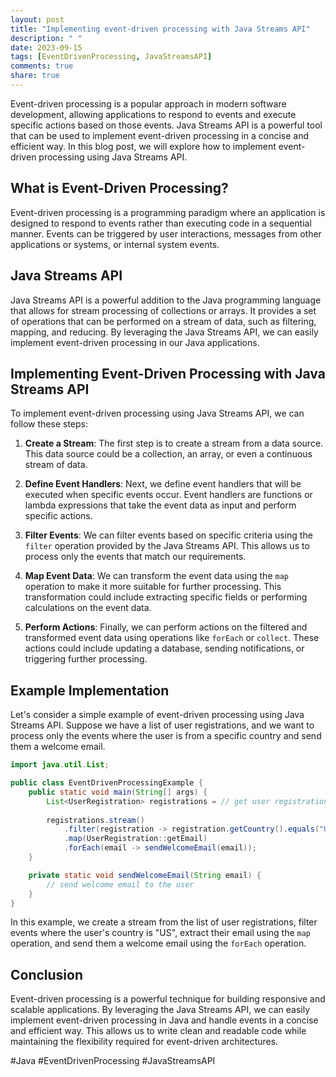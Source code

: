 ```yaml
---
layout: post
title: "Implementing event-driven processing with Java Streams API"
description: " "
date: 2023-09-15
tags: [EventDrivenProcessing, JavaStreamsAPI]
comments: true
share: true
---
```


Event-driven processing is a popular approach in modern software development, allowing applications to respond to events and execute specific actions based on those events. Java Streams API is a powerful tool that can be used to implement event-driven processing in a concise and efficient way. In this blog post, we will explore how to implement event-driven processing using Java Streams API.

## What is Event-Driven Processing?

Event-driven processing is a programming paradigm where an application is designed to respond to events rather than executing code in a sequential manner. Events can be triggered by user interactions, messages from other applications or systems, or internal system events.

## Java Streams API

Java Streams API is a powerful addition to the Java programming language that allows for stream processing of collections or arrays. It provides a set of operations that can be performed on a stream of data, such as filtering, mapping, and reducing. By leveraging the Java Streams API, we can easily implement event-driven processing in our Java applications.

## Implementing Event-Driven Processing with Java Streams API

To implement event-driven processing using Java Streams API, we can follow these steps:

1. **Create a Stream**: The first step is to create a stream from a data source. This data source could be a collection, an array, or even a continuous stream of data.

2. **Define Event Handlers**: Next, we define event handlers that will be executed when specific events occur. Event handlers are functions or lambda expressions that take the event data as input and perform specific actions.

3. **Filter Events**: We can filter events based on specific criteria using the `filter` operation provided by the Java Streams API. This allows us to process only the events that match our requirements.

4. **Map Event Data**: We can transform the event data using the `map` operation to make it more suitable for further processing. This transformation could include extracting specific fields or performing calculations on the event data.

5. **Perform Actions**: Finally, we can perform actions on the filtered and transformed event data using operations like `forEach` or `collect`. These actions could include updating a database, sending notifications, or triggering further processing.

## Example Implementation

Let's consider a simple example of event-driven processing using Java Streams API. Suppose we have a list of user registrations, and we want to process only the events where the user is from a specific country and send them a welcome email.

```java
import java.util.List;

public class EventDrivenProcessingExample {
    public static void main(String[] args) {
        List<UserRegistration> registrations = // get user registrations from a data source
        
        registrations.stream()
            .filter(registration -> registration.getCountry().equals("US"))
            .map(UserRegistration::getEmail)
            .forEach(email -> sendWelcomeEmail(email));
    }

    private static void sendWelcomeEmail(String email) {
        // send welcome email to the user
    }
}
```

In this example, we create a stream from the list of user registrations, filter events where the user's country is "US", extract their email using the `map` operation, and send them a welcome email using the `forEach` operation.

## Conclusion

Event-driven processing is a powerful technique for building responsive and scalable applications. By leveraging the Java Streams API, we can easily implement event-driven processing in Java and handle events in a concise and efficient way. This allows us to write clean and readable code while maintaining the flexibility required for event-driven architectures.

#Java #EventDrivenProcessing #JavaStreamsAPI
